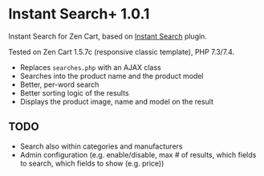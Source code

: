 # Instant Search+ 1.0.1
Instant Search for Zen Cart, based on [Instant Search](https://github.com/torvista/InstantSearch) plugin.

Tested on Zen Cart 1.5.7c (responsive classic template), PHP 7.3/7.4.

* Replaces `searches.php` with an AJAX class
* Searches into the product name and the product model
* Better, per-word search
* Better sorting logic of the results
* Displays the product image, name and model on the result

## TODO
* Search also within categories and manufacturers
* Admin configuration (e.g. enable/disable, max # of results, which fields to search, which fields to show (e.g. price))
